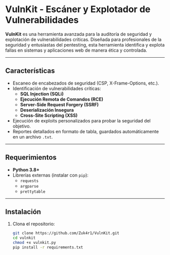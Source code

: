 # VulnKit - Escáner y Explotador de Vulnerabilidades

**VulnKit** es una herramienta avanzada para la auditoría de seguridad y explotación de vulnerabilidades críticas. Diseñada para profesionales de la seguridad y entusiastas del pentesting, esta herramienta identifica y explota fallas en sistemas y aplicaciones web de manera ética y controlada.

---

## **Características**
- Escaneo de encabezados de seguridad (CSP, X-Frame-Options, etc.).
- Identificación de vulnerabilidades críticas:
  - **SQL Injection (SQLi)**
  - **Ejecución Remota de Comandos (RCE)**
  - **Server-Side Request Forgery (SSRF)**
  - **Deserialización Insegura**
  - **Cross-Site Scripting (XSS)**
- Ejecución de exploits personalizados para probar la seguridad del objetivo.
- Reportes detallados en formato de tabla, guardados automáticamente en un archivo `.txt`.

---

## **Requerimientos**
- **Python 3.8+**
- Librerías externas (instalar con `pip`):
  - `requests`
  - `argparse`
  - `prettytable`

---

## **Instalación**
1. Clona el repositorio:
   ```bash
   git clone https://github.com/Zuk4r1/VulnKit.git
   cd vulnkit
   chmod +x vulnkit.py
   pip install -r requirements.txt


